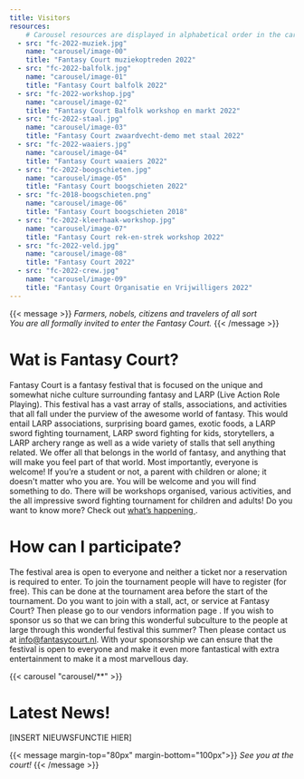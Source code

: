 ```yaml
---
title: Visitors
resources:
    # Carousel resources are displayed in alphabetical order in the carousel.
  - src: "fc-2022-muziek.jpg"
    name: "carousel/image-00"
    title: "Fantasy Court muziekoptreden 2022"
  - src: "fc-2022-balfolk.jpg"
    name: "carousel/image-01"
    title: "Fantasy Court balfolk 2022"
  - src: "fc-2022-workshop.jpg"
    name: "carousel/image-02"
    title: "Fantasy Court Balfolk workshop en markt 2022"
  - src: "fc-2022-staal.jpg"
    name: "carousel/image-03"
    title: "Fantasy Court zwaardvecht-demo met staal 2022"
  - src: "fc-2022-waaiers.jpg"
    name: "carousel/image-04"
    title: "Fantasy Court waaiers 2022"
  - src: "fc-2022-boogschieten.jpg"
    name: "carousel/image-05"
    title: "Fantasy Court boogschieten 2022"
  - src: "fc-2018-boogschieten.png"
    name: "carousel/image-06"
    title: "Fantasy Court boogschieten 2018"
  - src: "fc-2022-kleerhaak-workshop.jpg"
    name: "carousel/image-07"
    title: "Fantasy Court rek-en-strek workshop 2022"
  - src: "fc-2022-veld.jpg"
    name: "carousel/image-08"
    title: "Fantasy Court 2022"
  - src: "fc-2022-crew.jpg"
    name: "carousel/image-09"
    title: "Fantasy Court Organisatie en Vrijwilligers 2022"
---
```


{{< message >}}
_Farmers, nobels, citizens and travelers of all sort_ \
_You are all formally invited to enter the Fantasy Court._
{{< /message >}}


# Wat is Fantasy Court?
Fantasy Court is a fantasy festival that is focused on the unique and somewhat niche culture surrounding fantasy and LARP (Live Action Role Playing). This festival has a vast array of stalls, associations, and activities that all fall under the purview of the awesome world of fantasy. This would entail LARP associations, surprising board games, exotic foods, a LARP sword fighting tournament, LARP sword fighting for kids, storytellers, a LARP archery range as well as a wide variety of stalls that sell anything related. We offer all that belongs in the world of fantasy, and anything that will make you feel part of that world.
Most importantly, everyone is welcome! If you’re a student or not, a parent with children or alone; it doesn't matter who you are. You will be welcome and you will find something to do. There will be workshops organised, various activities, and the all impressive sword fighting tournament for children and adults! Do you want to know more? Check out [what’s happening ](\programma_2024).

# How can I participate?
The festival area is open to everyone and neither a ticket nor a reservation is required to enter. To join the tournament people will have to register (for free). This can be done at the tournament area before the start of the tournament.
Do you want to join with a stall, act, or service at Fantasy Court? Then please go to our vendors information page .
If you wish to sponsor us so that we can bring this wonderful subculture to the people at large through this wonderful festival this summer? Then please contact us at [info@fantasycourt.nl](mailto:info@fantsycourt.nl). With your sponsorship we can ensure that the festival is open to everyone and make it even more fantastical with extra entertainment to make it a most marvellous day.


{{< carousel "carousel/**" >}}

# Latest News!
[INSERT NIEUWSFUNCTIE HIER]


{{< message margin-top="80px" margin-bottom="100px">}}
_See you at the court!_
{{< /message >}}

